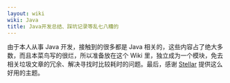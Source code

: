 ```yaml
---
layout: wiki
wiki: Java
title: Java开发总结、踩坑记录等乱七八糟的
---
```


由于本人从事 Java 开发，接触到的很多都是 Java 相关的，这些内容占了绝大多数，而且本菜鸟写的很烂，所以准备放在这个 Wiki 里，独立成为一个模块，免去相关垃圾文章的冗余、解决寻找时比较耗时的问题。最后，感谢 [Stellar](https://github.com/prettywinter/hexo-theme-stellar) 提供这么好用的主题。
